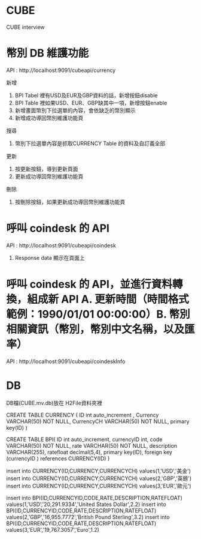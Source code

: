 # CUBE
CUBE interview

# 幣別 DB 維護功能
API : http://localhost:9091/cubeapi/currency

新增
1. BPI Tabel 裡有USD及EUR及GBP資料的話，新增按鈕disable
2. BPI Table 裡如果USD、EUR、GBP缺其中一項，新增按鈕enable
3. 新增畫面幣別下拉選單的內容，會依缺乏的幣別顯示
4. 新增成功導回幣別維護功能頁

搜尋
1. 幣別下拉選單內容是抓取CURRENCY Table 的資料及自訂義全部

更新
1. 按更新按鈕，導到更新頁面
2. 更新成功導回幣別維護功能頁

刪除
1. 按刪除按鈕，如果更新成功導回幣別維護功能頁

# 呼叫 coindesk 的 API
API : http://localhost:9091/cubeapi/coindesk

1. Response data 顯示在頁面上

# 呼叫 coindesk 的 API，並進行資料轉換，組成新 API A. 更新時間（時間格式範例：1990/01/01 00:00:00）B. 幣別相關資訊（幣別，幣別中文名稱，以及匯率）
API : http://localhost:9091/cubeapi/coindeskInfo

# DB
DB檔(CUBE.mv.db)放在 H2File資料夾裡

CREATE TABLE CURRENCY (
ID int auto_increment ,
Currency VARCHAR(50) NOT NULL,
CurrencyCH VARCHAR(50) NOT NULL,
primary key(ID)
)

CREATE TABLE BPI(
ID int auto_increment,
currencyID int,
code VARCHAR(50) NOT NULL,
rate VARCHAR(50) NOT NULL,
description VARCHAR(255),
ratefloat decimal(5,4), 
primary key(ID),
foreign key (currencyID ) references CURRENCY(ID)
)

insert into CURRENCY(ID,CURRENCY,CURRENCYCH) values(1,'USD','美金')
insert into CURRENCY(ID,CURRENCY,CURRENCYCH) values(2,'GBP','英鎊')
insert into CURRENCY(ID,CURRENCY,CURRENCYCH) values(3,'EUR','歐元')

insert into BPI(ID,CURRENCYID,CODE,RATE,DESCRIPTION,RATEFLOAT) values(1,'USD','20,291.9334','United States Dollar',2.2)
insert into BPI(ID,CURRENCYID,CODE,RATE,DESCRIPTION,RATEFLOAT) values(2,'GBP','16,955.7772','British Pound Sterling',3.2)
insert into BPI(ID,CURRENCYID,CODE,RATE,DESCRIPTION,RATEFLOAT) values(3,'EUR','19,767.3057','Euro',1.2)
